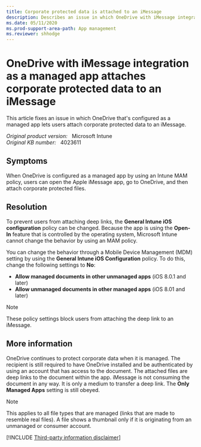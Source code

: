 ```yaml
---
title: Corporate protected data is attached to an iMessage
description: Describes an issue in which OneDrive with iMessage integration configured as a managed app lets users attach corporate protected data to an iMessage. Provides a workaround.
ms.date: 05/11/2020
ms.prod-support-area-path: App management
ms.reviewer: shhodge
---
```

# OneDrive with iMessage integration as a managed app attaches corporate protected data to an iMessage

This article fixes an issue in which OneDrive that's configured as a managed app lets users attach corporate protected data to an iMessage.

_Original product version:_ &nbsp; Microsoft Intune  
_Original KB number:_ &nbsp; 4023611

## Symptoms

When OneDrive is configured as a managed app by using an Intune MAM policy, users can open the Apple iMessage app, go to OneDrive, and then attach corporate protected files.

## Resolution

To prevent users from attaching deep links, the **General Intune iOS configuration** policy can be changed. Because the app is using the **Open-In** feature that is controlled by the operating system, Microsoft Intune cannot change the behavior by using an MAM policy.

You can change the behavior through a Mobile Device Management (MDM) setting by using the **General Intune iOS Configuration** policy. To do this, change the following settings to **No**:  

- **Allow managed documents in other unmanaged apps** (iOS 8.0.1 and later)
- **Allow unmanaged documents in other managed apps** (iOS 8.01 and later)

> [!NOTE]
> These policy settings block users from attaching the deep link to an iMessage.

## More information

OneDrive continues to protect corporate data when it is managed. The recipient is still required to have OneDrive installed and be authenticated by using an account that has access to the document. The attached files are deep links to the document within the app. iMessage is not consuming the document in any way. It is only a medium to transfer a deep link. The **Only Managed Apps** setting is still obeyed.

> [!NOTE]
> This applies to all file types that are managed (links that are made to resemble real files). A file shows a thumbnail only if it is originating from an unmanaged or consumer account.

[!INCLUDE [Third-party information disclaimer](../../includes/third-party-disclaimer.md)]
